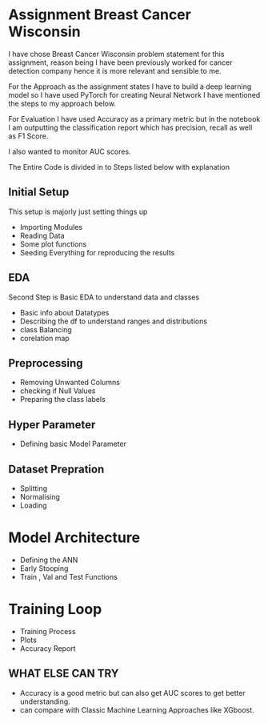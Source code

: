 # Assignment Breast Cancer Wisconsin

I have chose Breast Cancer Wisconsin problem statement for this assignment, reason being I have been previously worked for cancer detection company hence it is more relevant and sensible to me.

For the Approach as the assignment states I have to build a deep learning model so I have used PyTorch for creating  Neural Network I have mentioned the steps to my approach below.

For Evaluation I have used Accuracy as a primary metric but in the notebook I am outputting the classification report which has precision, recall as well as F1 Score.

I also wanted to monitor AUC scores.

The Entire Code is divided in to Steps listed below with explanation

## Initial Setup

This setup is majorly just setting things up

- Importing Modules
- Reading Data
- Some plot functions
- Seeding Everything for reproducing the results

## EDA

Second Step is Basic EDA to understand data and classes

- Basic info about Datatypes
- Describing the df to understand ranges and distributions
- class Balancing
- corelation map

## Preprocessing

- Removing Unwanted Columns
- checking if Null Values
- Preparing the class labels

## Hyper Parameter

- Defining basic Model Parameter

## Dataset Prepration

- Splitting
- Normalising
- Loading

# Model Architecture

- Defining the ANN
- Early Stooping
- Train , Val and Test Functions

# Training Loop

- Training Process
- Plots
- Accuracy Report

## WHAT ELSE CAN TRY

- Accuracy is a good metric but can also get AUC scores to get better understanding.
- can compare with Classic Machine Learning Approaches like XGboost.
